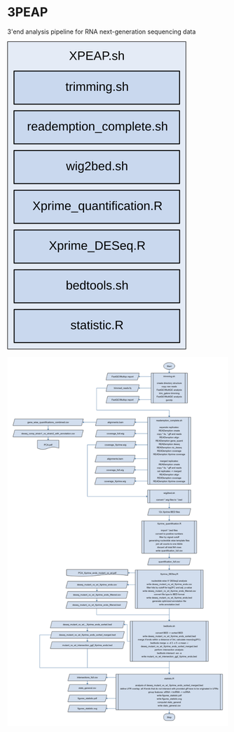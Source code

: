 # 3PEAP
3'end analysis pipeline for RNA next-generation sequencing data


![simplified XPEAP flowchart](structure_simple.svg)


![simplified XPEAP flowchart](flowchart_XPEAP.png)
